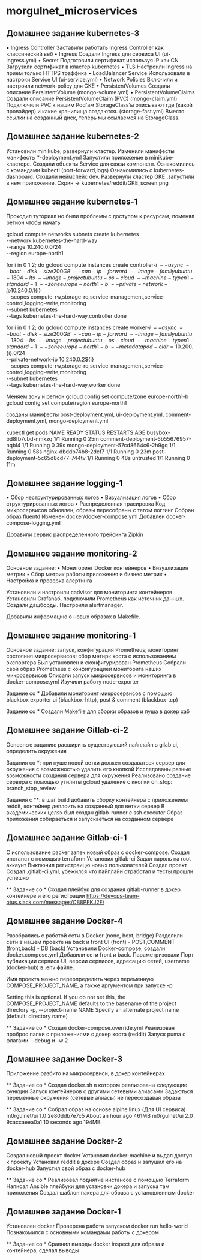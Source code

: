 # morgulnet_microservices
## Домашнее задание kubernetes-3
• Ingress Controller
 Заставили работать Ingress Controller как классический веб
• Ingress
 Создали Ingress для сервиса UI (ui-ingress.yml)
• Secret
 Подготовили сертификат используя IP как CN
 Загрузили сертификат в кластер kubernetes
• TLS
 Настроили Ingress на прием только HTTPS траффика
• LoadBalancer Service
 Использовали в настроки Service UI (ui-service.yml)
• Network Policies
 Включили и настроили network-policy для GKE
• PersistentVolumes
 Создали описание PersistentVolume (mongo-volume.yml)
• PersistentVolumeClaims
 Создали описание PersistentVolumeClaim (PVC) (mongo-claim.yml)
 Подключили PVC к нашим Pod'ам
 StorageClass’ы описывают где (какой
  провайдер) и какие хранилища создаются. (storage-fast.yml)
 Вместо ссылки на созданный диск, теперь мы ссылаемся на StorageClass.

## Домашнее задание kubernetes-2
 Установили minikube, развернули кластер.
 Изменили манифесты манифесты *-deployment.yml
 Запустили приложение в minikube-кластере.
 Создали объекты Service для связи компонент.
 Ознакомились с командами kubectl (port-forward,logs)
 Ознакомились с kubernetes-dashboard.
 Создали неймспейс dev.
 Развернули кластер GKE ,запустили в нем приложение.
 Скрин -> kubernetes/reddit/GKE_screen.png

## Домашнее задание kubernetes-1
Проходил туториал но были проблемы с доступом к ресурсам,
поменял регион чтобы начать

gcloud compute networks subnets create kubernetes \
  --network kubernetes-the-hard-way \
  --range 10.240.0.0/24 \
  --region europe-north1

for i in 0 1 2; do
  gcloud compute instances create controller-${i} \
    --async \
    --boot-disk-size 200GB \
    --can-ip-forward \
    --image-family ubuntu-1804-lts \
    --image-project ubuntu-os-cloud \
    --machine-type n1-standard-1 \
    --zone europe-north1-b \
    --private-network-ip 10.240.0.1${i} \
    --scopes compute-rw,storage-ro,service-management,service-control,logging-write,monitoring \
    --subnet kubernetes \
    --tags kubernetes-the-hard-way,controller
done

for i in 0 1 2; do
  gcloud compute instances create worker-${i} \
    --async \
    --boot-disk-size 200GB \
    --can-ip-forward \
    --image-family ubuntu-1804-lts \
    --image-project ubuntu-os-cloud \
    --machine-type n1-standard-1 \
    --zone europe-north1-b \
    --metadata pod-cidr=10.200.${i}.0/24 \
    --private-network-ip 10.240.0.2${i} \
    --scopes compute-rw,storage-ro,service-management,service-control,logging-write,monitoring \
    --subnet kubernetes \
    --tags kubernetes-the-hard-way,worker
done

Меняем зону и регион
gcloud config set compute/zone europe-north1-b
gcloud config set compute/region europe-north1

созданы манифесты post-deployment.yml, ui-deployment.yml, comment-deployment.yml, mongo-deployment.yml

kubectl get pods
NAME                                  READY   STATUS    RESTARTS   AGE
busybox-bd8fb7cbd-nmkzq               1/1     Running   0          25m
comment-deployment-6b55676957-nqbl4   1/1     Running   0          39s
mongo-deployment-57cd8664c6-2h9gq     1/1     Running   0          58s
nginx-dbddb74b8-2dcf7                 1/1     Running   0          23m
post-deployment-5c65d8cd77-744tv      1/1     Running   0          48s
untrusted                             1/1     Running   0          11m

## Домашнее задание logging-1
 • Сбор неструктурированных логов
 • Визуализация логов
 • Сбор структурированных логов
 • Распределенная трасировка
 Код микросервисов обновлен, образы пересобраны с тегом логгинг
 Собран образ fluentd
 Изменен docker/docker-compose.yml
 Добавлен docker-compose-logging.yml

 Добавили сервис распределенного трейсинга Zipkin

## Домашнее задание monitoring-2
 Основное задание: 
 • Мониторинг Docker контейнеров
 • Визуализация метрик
 • Сбор метрик работы приложения и бизнес
 метрик
 • Настройка и проверка алертинга
 
 Установили и настроили cadvisor для мониторинга контейнеров
 Установили Grafanaб, подключили Prometheus как источник данных. Создали дашборды.
 Настроили alertmanager.

 Добавили информацию о новых образах в Makefile.

## Домашнее задание monitoring-1
Основное задание: запуск, конфигурация Prometheus; мониторинг состояния микросервисов; сбор метирк хоста с использованием экспортера
  Был установлен и сконфигурирован Prometheus
  Собрали свой образ Prometheus с конфигурацией мониторига наших микросервисов
  Описали запуск микросервисов и мониторинга в docker-compose.yml
  Изучили работу node-exporter

 Задание со *
  Добавили мониторинг микросервисов с помощью blackbox exporter
  ui (blackbox-http), post & comment (blackbox-tcp)
  
 Задание со * 
  Создали Makefile для сборки образов и пуша в докер хаб


## Домашнее задание Gitlab-ci-2
 Основные задания: расширить существующий пайплайн в gilab ci, определить окружения
 
 Задания со *: при пуше новой ветки должен создаваться сервер для окружения с возможностью удалить его кнопкой
  Исследованы разные возможности создания сервера для окружения
  Реализовано создание сервера с помощью утилиты gcloud
  удаление с кнопки on_stop: branch_stop_review
  
 Задания с **: в шаг build добавить сборку контейнера с приложением reddit, контейнер деплоить на созданный для ветки сервер
  В академических целях был создан gitlab-runner с ssh executor
  Образ приложения собираеться и запускаеться на созданном сервере

## Домашнее задание Gitlab-ci-1
 С использование packer запек новый образ с docker-compose.
 Создал инстанст с помощью terraform 
 Установил gitlab-ci 
 Задал пароль на root аккаунт
 Выключил регистраицю новых пользователей
 Создал проект
 Создал .gitlab-ci.yml, убежился что пайплайн отработал и тесты прошли успешно
 
 ** Задание со *
 Создал плейбук для создания gitlab-runner в докер контейнере и его регистрации
 https://devops-team-otus.slack.com/messages/CB8PFKJ2F/

## Домашнее задание Docker-4
 Разобрались с работой сети в Docker (none, hoxt, bridge)
 Разделили сети в нашем проекте на back и front
 UI (front) - POST,COMMENT (front,back) - DB (back)
 Установили Docker-compose, создали docker.compose.yml
 Добавили сети front и back.
 Параметризовали Порт публикации сервиса UI, версии сервисов, адресацию сетей,
 username (docker-hub) в .env файле.
 
 Имя проекта можно переопределить через переменную COMPOSE_PROJECT_NAME, а также аргументом при запуске -p

 Setting this is optional. If you do not set this, the COMPOSE_PROJECT_NAME defaults to the basename of the project directory
 -p, --project-name NAME     Specify an alternate project name (default: directory name)

 ** Задание со *
 Создал docker-compose.override.yml
 Реализован проброс папки с приложениями с докер хоста (reddit)
 Запуск puma с флагами --debug и -w 2

## Домашнее задание Docker-3
 Приложение разбито на микросервиси, в докер контейнерах

 ** Задание со *
 Создал docker.sh в котором реализованы следующие функции
 Запуск контейнеров с другими сетевыми алиасами
 Задаються переменные окружения (сетевые алиасы) не пересоздавая образа

 ** Задание со *
 Собрал образ на основе alpine linux (Для UI сервиса)
 m0rgulnet/ui               1.0                 2e80ddb7e7c5        About an hour ago     461MB
 m0rgulnet/ui               2.0                 9caccaeea0a1        10 seconds ago        194MB

## Домашнее задание Docker-2
 Создал новый проект docker
 Установил docker-machine и выдал доступ к проекту
 Установил reddit в докере
 Создал образ и запушил его на docker-hub
 Запустил свой образ с docker-hub

 ** Задание со *
 Реализовал поднятие инстансов с помощью Terraform
 Написал Ansible плейбуки для установки докера и запуска там приложения
 Создал шаблон пакера для образа с установленным docker

## Домашнее задание Docker-1
 Установлен docker 
 Проверена работа запуском docker run hello-world
 Познакомился с основными командами работы с докером
 
 ** Задание со *
 Сравнил выводы docker inspect для образа и контейнера, сделал выводы
